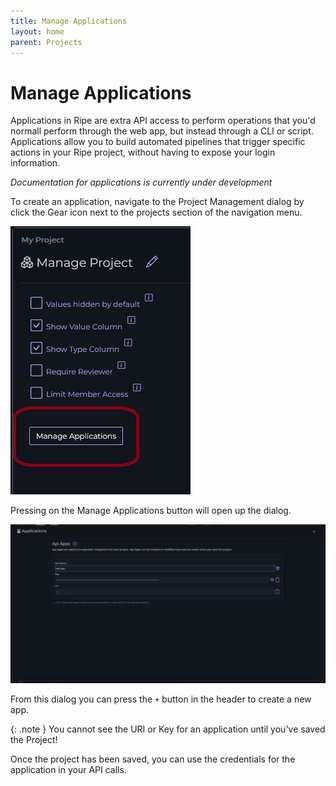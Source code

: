 ```yaml
---
title: Manage Applications
layout: home
parent: Projects
---
```

# Manage Applications

Applications in Ripe are extra API access to perform operations that you'd normall perform through the web app, but instead through a CLI or script. Applications allow you to build automated pipelines that trigger specific actions in your Ripe project, without having to expose your login information.

*Documentation for applications is currently under development*

To create an application, navigate to the Project Management dialog by click the Gear icon next to the projects section of the navigation menu.

![Manage apps button](../img/proj-manage-apps-1.png "Manage apps button")

Pressing on the Manage Applications button will open up the dialog.

![Manage apps dialog](../img/proj-manage-apps-2.png "Manage apps dialog")

From this dialog you can press the `+` button in the header to create a new app.

{: .note }
You cannot see the URI or Key for an application until you've saved the Project!

Once the project has been saved, you can use the credentials for the application in your API calls.